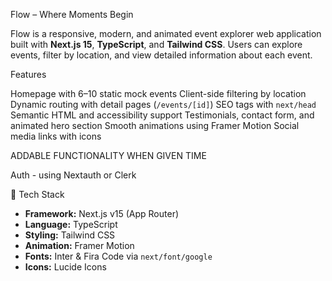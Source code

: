 Flow – Where Moments Begin

Flow is a responsive, modern, and animated event explorer web application built with **Next.js 15**, **TypeScript**, and **Tailwind CSS**. Users can explore events, filter by location, and view detailed information about each event.

Features

Homepage with 6–10 static mock events
Client-side filtering by location
Dynamic routing with detail pages (`/events/[id]`)
SEO tags with `next/head`
Semantic HTML and accessibility support
Testimonials, contact form, and animated hero section
Smooth animations using Framer Motion
Social media links with icons

ADDABLE FUNCTIONALITY WHEN GIVEN TIME

Auth - using Nextauth or Clerk

🧪 Tech Stack

- **Framework:** Next.js v15 (App Router)
- **Language:** TypeScript
- **Styling:** Tailwind CSS
- **Animation:** Framer Motion
- **Fonts:** Inter & Fira Code via `next/font/google`
- **Icons:** Lucide Icons
